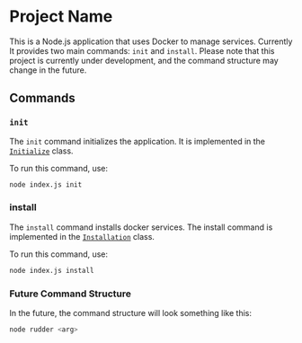 # Project Name

This is a Node.js application that uses Docker to manage services. Currently It provides two main commands: `init` and `install`. Please note that this project is currently under development, and the command structure may change in the future.

## Commands

### `init`

The `init` command initializes the application. It is implemented in the [`Initialize`](src/commands/Initialize.js) class.

To run this command, use:

```sh
node index.js init
```

### install
The `install` command installs docker services. The install command is implemented in the [`Installation`](src/commands/Installation.js) class.

To run this command, use:

```sh
node index.js install
```

### Future Command Structure
In the future, the command structure will look something like this:

```sh
node rudder <arg>
```